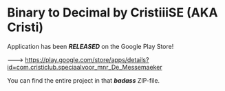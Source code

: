 # Binary to Decimal by CristiiiSE (AKA Cristi) 

Application has been *****RELEASED***** on the Google Play Store!

---> https://play.google.com/store/apps/details?id=com.cristiclub.speciaalvoor_mnr_De_Messemaeker

You can find the entire project in that *****badass***** ZIP-file.
